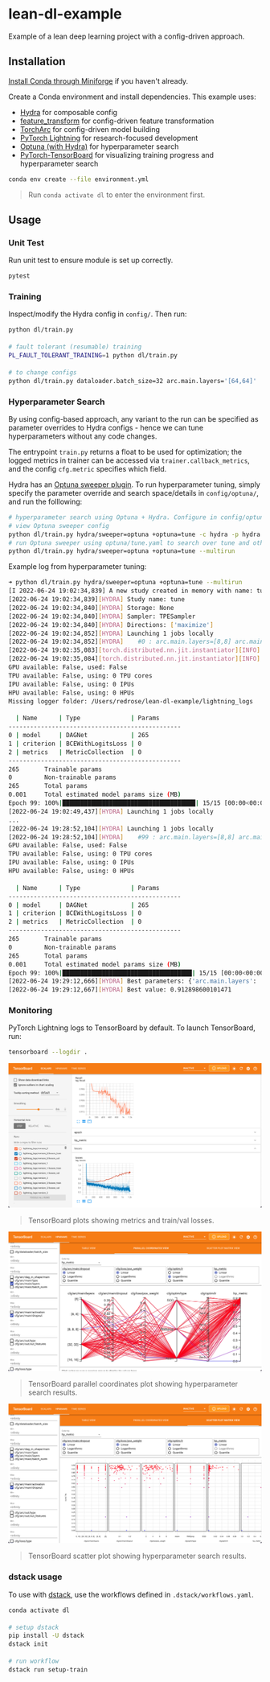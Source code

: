 # lean-dl-example

Example of a lean deep learning project with a config-driven approach.

## Installation

[Install Conda through Miniforge](https://github.com/conda-forge/miniforge#homebrew) if you haven't already.

Create a Conda environment and install dependencies. This example uses:

- [Hydra](https://hydra.cc) for composable config
- [feature_transform](https://github.com/kengz/feature_transform) for config-driven feature transformation
- [TorchArc](https://github.com/kengz/torcharc) for config-driven model building
- [PyTorch Lightning](https://www.pytorchlightning.ai) for research-focused development
- [Optuna (with Hydra)](https://hydra.cc/docs/plugins/optuna_sweeper/) for hyperparameter search
- [PyTorch-TensorBoard](https://pytorch.org/docs/stable/tensorboard.html) for visualizing training progress and hyperparameter search

```bash
conda env create --file environment.yml
```

> Run `conda activate dl` to enter the environment first.

## Usage

### Unit Test

Run unit test to ensure module is set up correctly.

```bash
pytest
```

### Training

Inspect/modify the Hydra config in `config/`. Then run:

```bash
python dl/train.py

# fault tolerant (resumable) training
PL_FAULT_TOLERANT_TRAINING=1 python dl/train.py

# to change configs
python dl/train.py dataloader.batch_size=32 arc.main.layers='[64,64]'
```

### Hyperparameter Search

By using config-based approach, any variant to the run can be specified as parameter overrides to Hydra configs - hence we can tune hyperparameters without any code changes.

The entrypoint `train.py` returns a float to be used for optimization; the logged metrics in trainer can be accessed via `trainer.callback_metrics`, and the config `cfg.metric` specifies which field.

Hydra has an [Optuna sweeper plugin](https://hydra.cc/docs/plugins/optuna_sweeper/). To run hyperparameter tuning, simply specify the parameter override and search space/details in `config/optuna/`, and run the folllowing:

```bash
# hyperparameter search using Optuna + Hydra. Configure in config/optuna.yaml
# view Optuna sweeper config
python dl/train.py hydra/sweeper=optuna +optuna=tune -c hydra -p hydra.sweeper
# run Optuna sweeper using optuna/tune.yaml to search over tune and other hyperparams
python dl/train.py hydra/sweeper=optuna +optuna=tune --multirun
```

Example log from hyperparameter tuning:

```bash
➜ python dl/train.py hydra/sweeper=optuna +optuna=tune --multirun
[I 2022-06-24 19:02:34,839] A new study created in memory with name: tune
[2022-06-24 19:02:34,839][HYDRA] Study name: tune
[2022-06-24 19:02:34,840][HYDRA] Storage: None
[2022-06-24 19:02:34,840][HYDRA] Sampler: TPESampler
[2022-06-24 19:02:34,840][HYDRA] Directions: ['maximize']
[2022-06-24 19:02:34,852][HYDRA] Launching 1 jobs locally
[2022-06-24 19:02:34,852][HYDRA] 	#0 : arc.main.layers=[8,8] arc.main.dropout=0.04679835610086079 loss.pos_weight=1.5227525095137953 optim.type=Adam optim.lr=1.2087541473056957e-05 +optuna=tune
[2022-06-24 19:02:35,083][torch.distributed.nn.jit.instantiator][INFO] - Created a temporary directory at /var/folders/jx/z4vcr3393j537mmdc9jg1gsc0000gn/T/tmpits7qg55
[2022-06-24 19:02:35,084][torch.distributed.nn.jit.instantiator][INFO] - Writing /var/folders/jx/z4vcr3393j537mmdc9jg1gsc0000gn/T/tmpits7qg55/_remote_module_non_sriptable.py
GPU available: False, used: False
TPU available: False, using: 0 TPU cores
IPU available: False, using: 0 IPUs
HPU available: False, using: 0 HPUs
Missing logger folder: /Users/redrose/lean-dl-example/lightning_logs

  | Name      | Type              | Params
------------------------------------------------
0 | model     | DAGNet            | 265
1 | criterion | BCEWithLogitsLoss | 0
2 | metrics   | MetricCollection  | 0
------------------------------------------------
265       Trainable params
0         Non-trainable params
265       Total params
0.001     Total estimated model params size (MB)
Epoch 99: 100%|█████████████████████████████████████| 15/15 [00:00<00:00, 128.89it/s, loss=0.843, v_num=0, losses={'val': 0.8364414572715759}, Accuracy=0.549, Precision=0.555, Recall=0.909, F1Score=0.688]
[2022-06-24 19:02:49,437][HYDRA] Launching 1 jobs locally
...
[2022-06-24 19:28:52,104][HYDRA] Launching 1 jobs locally
[2022-06-24 19:28:52,104][HYDRA] 	#99 : arc.main.layers=[8,8] arc.main.dropout=0.09820219968782427 loss.pos_weight=2.4295991695810226 optim.type=Adam optim.lr=0.0016705280295178648 +optuna=tune
GPU available: False, used: False
TPU available: False, using: 0 TPU cores
IPU available: False, using: 0 IPUs
HPU available: False, using: 0 HPUs

  | Name      | Type              | Params
------------------------------------------------
0 | model     | DAGNet            | 265
1 | criterion | BCEWithLogitsLoss | 0
2 | metrics   | MetricCollection  | 0
------------------------------------------------
265       Trainable params
0         Non-trainable params
265       Total params
0.001     Total estimated model params size (MB)
Epoch 99: 100%|████████████████████████████████████| 15/15 [00:00<00:00, 79.45it/s, loss=0.377, v_num=99, losses={'val': 0.47382786870002747}, Accuracy=0.848, Precision=0.826, Recall=0.923, F1Score=0.868]
[2022-06-24 19:29:12,666][HYDRA] Best parameters: {'arc.main.layers': '[8]', 'arc.main.dropout': 0.11879921503186516, 'loss.pos_weight': 5.0779681113146555, 'optim.type': 'Adam', 'optim.lr': 0.001365972987748234}
[2022-06-24 19:29:12,667][HYDRA] Best value: 0.912898600101471
```

### Monitoring

PyTorch Lightning logs to TensorBoard by default. To launch TensorBoard, run:

```bash
tensorboard --logdir .
```

![TensorBoard scalar plots](doc/tb_scalars.png)

> TensorBoard plots showing metrics and train/val losses.

![TensorBoard tuning parallel coordinates](doc/tb_tune_parallel_coor.png)

> TensorBoard parallel coordinates plot showing hyperparameter search results.

![TensorBoard tuning scatter](doc/tb_tune_scatter.png)

> TensorBoard scatter plot showing hyperparameter search results.

### dstack usage

To use with [dstack](https://docs.dstack.ai), use the workflows defined in `.dstack/workflows.yaml`.

```bash
conda activate dl

# setup dstack
pip install -U dstack
dstack init

# run workflow
dstack run setup-train
```
